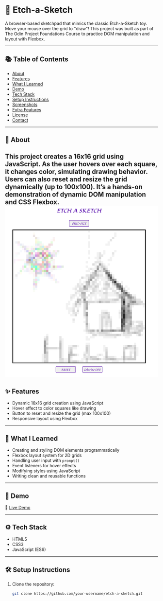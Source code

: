 # 🎨 Etch-a-Sketch

A browser-based sketchpad that mimics the classic Etch-a-Sketch toy. Move your mouse over the grid to "draw"! This project was built as part of The Odin Project Foundations Course to practice DOM manipulation and layout with Flexbox.

---

## 📚 Table of Contents

- [About](#about)
- [Features](#features)
- [What I Learned](#what-i-learned)
- [Demo](#demo)
- [Tech Stack](#tech-stack)
- [Setup Instructions](#setup-instructions)
- [Screenshots](#screenshots)
- [Extra Features](#extra-features)
- [License](#license)
- [Contact](#contact)

---

## 🧠 About

This project creates a 16x16 grid using JavaScript. As the user hovers over each square, it changes color, simulating drawing behavior. Users can also reset and resize the grid dynamically (up to 100x100). It’s a hands-on demonstration of dynamic DOM manipulation and CSS Flexbox.
![Operation Example](s1.png)
---

## ✨ Features

- Dynamic 16x16 grid creation using JavaScript
- Hover effect to color squares like drawing
- Button to reset and resize the grid (max 100x100)
- Responsive layout using Flexbox

---

## 🧠 What I Learned

- Creating and styling DOM elements programmatically
- Flexbox layout system for 2D grids
- Handling user input with `prompt()`
- Event listeners for hover effects
- Modifying styles using JavaScript
- Writing clean and reusable functions

---

## 🚀 Demo

🔗 [Live Demo](https://jobs-code.github.io/Etch-a-Sketch/)  

---

## ⚙️ Tech Stack

- HTML5
- CSS3
- JavaScript (ES6)

---

## 🛠 Setup Instructions

1. Clone the repository:
   ```bash
   git clone https://github.com/your-username/etch-a-sketch.git
